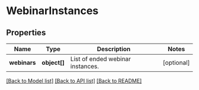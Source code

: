 # WebinarInstances

## Properties
Name | Type | Description | Notes
------------ | ------------- | ------------- | -------------
**webinars** | **object[]** | List of ended webinar instances. | [optional] 

[[Back to Model list]](../README.md#documentation-for-models) [[Back to API list]](../README.md#documentation-for-api-endpoints) [[Back to README]](../README.md)


